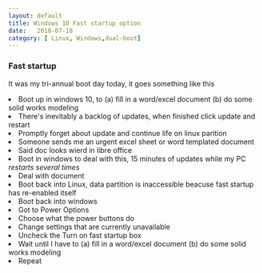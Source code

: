 ```yaml
---
layout: default
title: Windows 10 Fast startup option
date:   2018-07-18 
category: [ Linux, Windows,dual-boot]
---
```


<h3> Fast startup</h3>

<p>      
It was my tri-annual boot day today, it goes something like this
</p>

<li> Boot up in windows 10, to (a) fill in a word/excel document (b) do some solid works modeling</li>
<li> There's inevitably a backlog of updates, when finished click update and restart</li>
<li> Promptly forget about update and continue life on linux parition</li>
<li> Someone sends me an urgent excel sheet or word templated document</li>
<li> Said doc looks wierd in libre office </li>
<li> Boot in windows to deal with this, 15 minutes of updates while my PC <i> restarts several times</i></li>
<li> Deal with document </li>
<li> Boot back into Linux,  data partition is inaccessible beacuse  fast startup has re-enabled itself</li>
<li> Boot back into windows</li>
<li> Got to Power Options </li>
<li> Choose what the power buttons do </li>
<li> Change settings that are currently unavailable</li>
<li> Uncheck the Turn on fast startup box </li>
<li> Wait until I have to (a) fill in a word/excel document (b) do some solid works modeling</li>
<li> Repeat</li>
